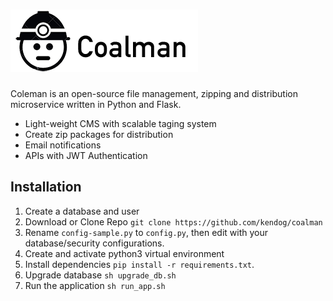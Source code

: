 ![Coalman](https://github.com/kendog/coalman/blob/master/application/static/images/logo-medium.png)
=========

Coleman is an open-source file management, zipping and distribution microservice written in Python and Flask.

* Light-weight CMS with scalable taging system
* Create zip packages for distribution
* Email notifications
* APIs with JWT Authentication


Installation
------------
1. Create a database and user
2. Download or Clone Repo `git clone https://github.com/kendog/coalman`
3. Rename `config-sample.py` to `config.py`, then edit with your database/security configurations.
4. Create and activate python3 virtual environment
5. Install dependencies `pip install -r requirements.txt`.
6. Upgrade database `sh upgrade_db.sh`
7. Run the application `sh run_app.sh`
